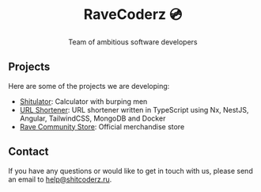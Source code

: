 <div align="center">
  <h1>RaveCoderz 💿</h1>
  <p>Team of ambitious software developers
</div>

## Projects

Here are some of the projects we are developing:
- [Shitulator](https://github.com/RaveCoderz/shitucaltor): Calculator with burping men
- [URL Shortener](https://github.com/RaveCoderz/url-shortener): URL shortener written in TypeScript using Nx, NestJS, Angular, TailwindCSS, MongoDB and Docker
- [Rave Community Store](https://github.com/RaveCoderz): Official merchandise store

## Contact
If you have any questions or would like to get in touch with us, please send an email to [help@shitcoderz.ru](mailto:help@shitcoderz.ru).
